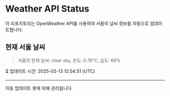 
# Weather API Status

이 리포지토리는 OpenWeather API를 사용하여 서울의 날씨 정보를 자동으로 업데이트합니다.

## 현재 서울 날씨
> 서울의 현재 날씨: clear sky, 온도: 0.76°C, 습도: 69%

⏳ 업데이트 시간: 2025-02-13 12:54:51 (UTC)

---
자동 업데이트 봇에 의해 관리됩니다.
